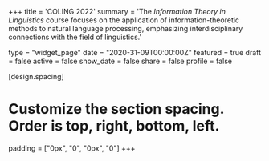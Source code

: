 
+++
title = 'COLING 2022'
summary = 'The *Information Theory in Linguistics* course focuses on the application of information-theoretic methods to natural language processing, emphasizing interdisciplinary connections with the field of linguistics.'

type = "widget_page"
date = "2020-31-09T00:00:00Z"
featured = true
draft = false
active = false
show_date = false
share = false
profile = false

[design.spacing]
  # Customize the section spacing. Order is top, right, bottom, left.
  padding = ["0px", "0", "0px", "0"]
+++
